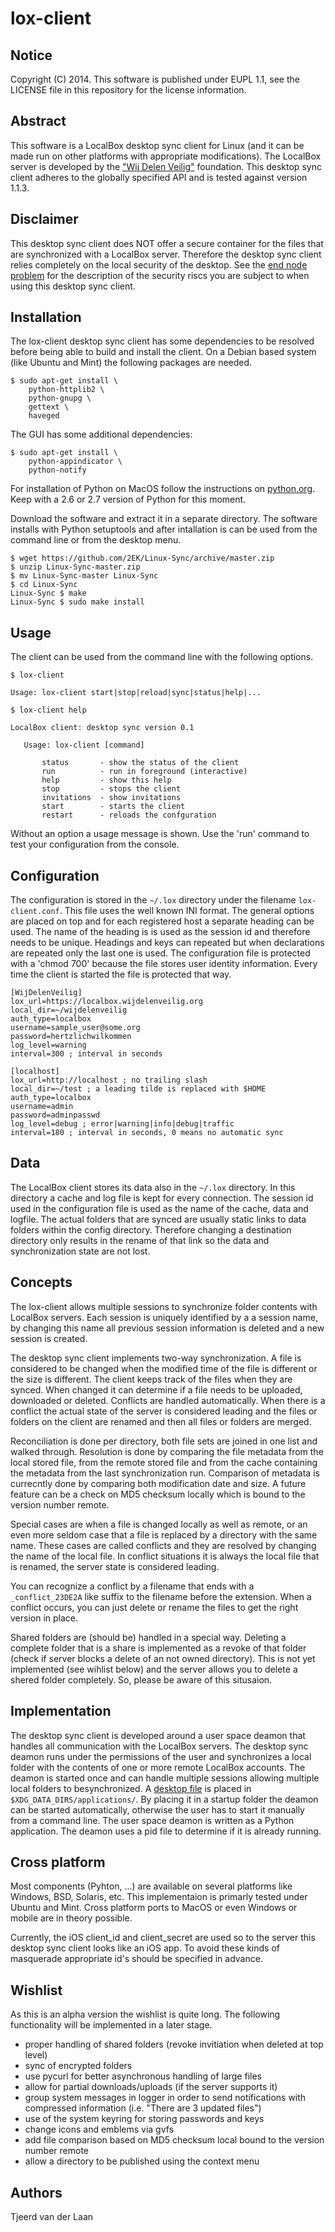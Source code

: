 lox-client
=====

Notice
-----
Copyright (C) 2014. This software is published under EUPL 1.1, see the LICENSE file in this repository for the license information.

Abstract
-----
This software is a LocalBox desktop sync client for Linux (and it can be made run on other platforms with appropriate modifications). The LocalBox server is developed by the ["Wij Delen Veilig"](http://wijdelenveilig.org) foundation. This desktop sync client adheres to the globally specified API and is tested against version 1.1.3.

Disclaimer
----
This desktop sync client does NOT offer a secure container for the files that are synchronized with a LocalBox server. Therefore the desktop sync client relies completely on the local security of the desktop. See the [end node problem](http://en.wikipedia.org/wiki/End_node_problem) for the description of the security riscs you are subject to when using this desktop sync client.

Installation
-----
The lox-client desktop sync client has some dependencies to be resolved before being able to build and install the client. On a Debian based system (like Ubuntu and Mint) the following packages are needed.

    $ sudo apt-get install \
        python-httplib2 \
        python-gnupg \
        gettext \
        haveged

The GUI has some additional dependencies:

    $ sudo apt-get install \
        python-appindicator \
        python-notify

For installation of Python on MacOS follow the instructions on [python.org](https://www.python.org/downloads/mac-osx/). Keep with a 2.6 or 2.7 version of Python for this moment.

Download the software and extract it in a separate directory. The software installs with Python setuptools and after intallation is can be used from the command line or from the desktop menu.

    $ wget https://github.com/2EK/Linux-Sync/archive/master.zip
    $ unzip Linux-Sync-master.zip
    $ mv Linux-Sync-master Linux-Sync
    $ cd Linux-Sync
    Linux-Sync $ make
    Linux-Sync $ sudo make install

Usage
-----
The client can be used from the command line with the following options.

    $ lox-client

    Usage: lox-client start|stop|reload|sync|status|help|...

    $ lox-client help

    LocalBox client: desktop sync version 0.1

       Usage: lox-client [command]

           status       - show the status of the client
           run          - run in foreground (interactive)
           help         - show this help
           stop         - stops the client
           invitations  - show invitations
           start        - starts the client
           restart      - reloads the confguration


Without an option a usage message is shown. Use the 'run' command to test your configuration from the console.


Configuration
-----
The configuration is stored in the `~/.lox` directory under the filename `lox-client.conf`. This file uses the well known INI format. The general options are placed on top and for each registered host a separate heading can be used. The name of the heading is is used as the session id and  therefore needs to be unique. Headings and keys can repeated but when declarations are repeated only the last one is used. The configuration file is protected with a 'chmod 700' because the file stores user identity information. Every time the client is started the file is protected that way.

    [WijDelenVeilig]
    lox_url=https://localbox.wijdelenveilig.org
    local_dir=~/wijdelenveilig
    auth_type=localbox
    username=sample_user@some.org
    password=hertzlichwilkommen
    log_level=warning
    interval=300 ; interval in seconds

    [localhost]
    lox_url=http://localhost ; no trailing slash
    local_dir=~/test ; a leading tilde is replaced with $HOME
    auth_type=localbox
    username=admin
    password=adminpasswd
    log_level=debug ; error|warning|info|debug|traffic
    interval=180 ; interval in seconds, 0 means no automatic sync



Data
-----
The LocalBox client stores its data also in the `~/.lox` directory. In this directory a cache and log file is kept for every connection. The session id used in the configuration file is used as the name of the cache, data and logfile. The actual folders that are synced are usually static links to data folders within the config directory. Therefore changing a destination directory only results in the rename of that link so the data and synchronization state are not lost.


Concepts
----
The lox-client allows multiple sessions to synchronize folder contents with LocalBox servers. Each session is uniquely identified by a a session name, by changing this name all previous session information is deleted and a new session is created.

The desktop sync client implements two-way synchronization. A file is considered to be changed when the modified time of the file is different or the size is different. The client keeps track of the files when they are synced. When changed it can determine if a file needs to be uploaded, downloaded or deleted. Conflicts are handled automatically. When there is a conflict the actual state of the server is considered leading and the files or folders on the client are renamed and then all files or folders are merged.

Reconciliation is done per directory, both file sets are joined in one list and walked through. Resolution is done by comparing the file metadata from the local stored file, from the remote stored file and from the cache containing the metadata from the last synchronization run. Comparison of metadata is currecntly done by comparing both modification date and size. A future feature can be a check on MD5 checksum locally which is bound to the version number remote.

Special cases are when a file is changed locally as well as remote, or an even more seldom case that a file is replaced by a directory with the same name. These cases are called conflicts and they are resolved by changing the name of the local file. In conflict situations it is always the local file that is renamed, the server state is considered leading.

You can recognize a conflict by a filename that ends with a `_conflict_23DE2A` like suffix to the filename before the extension. When a conflict occurs, you can just delete or rename the files to get the right version in place.

Shared folders are (should be) handled in a special way. Deleting a complete folder that is a share is implemented as a revoke of that folder (check if server blocks a delete of an not owned directory). This is not yet implemented (see wihlist below) and the server allows you to delete a shered folder completely. So, please be aware of this situsaion.


Implementation
----
The desktop sync client is developed around a user space deamon that handles all communication with the LocalBox servers. The desktop sync deamon runs under the permissions of the user and synchronizes a local folder with the contents of one or more remote LocalBox accounts. The deamon is started once and can handle multiple sessions allowing multiple local folders to besynchronized. A  [desktop file](http://standards.freedesktop.org/desktop-entry-spec/latest/) is placed in `$XDG_DATA_DIRS/applications/`. By placing it in a startup folder the deamon can be started automatically, otherwise the user has to start it manually from a command line. The user space deamon is written as a Python application. The deamon uses a pid file to determine if it is already running.


Cross platform
----
Most components (Pyhton, ...) are available on several platforms like Windows, BSD, Solaris, etc. This implementaion is primarly tested under Ubuntu and Mint. Cross platform ports to MacOS or even Windows or mobile are in theory possible.

Currently, the iOS client_id and client_secret are used so to the server this desktop sync client looks like an iOS app. To avoid these kinds of masquerade appropriate id's should be specified in advance.

Wishlist
----
As this is an alpha version the wishlist is quite long. The following functionality will be implemented in a later stage.
* proper handling of shared folders (revoke invitiation when deleted at top level)
* sync of encrypted folders
* use pycurl for better asynchronous handling of large files
* allow for partial downloads/uploads (if the server supports it)
* group system messages in logger in order to send notifications with compressed information (i.e. "There are 3 updated files")
* use of the system keyring for storing passwords and keys
* change icons and emblems via gvfs
* add file comparison based on MD5 checksum local bound to the version number remote
* allow a directory to be published using the context menu

Authors
----
Tjeerd van der Laan
